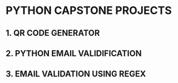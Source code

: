 # PYTHON CAPSTONE PROJECTS 

## 1. QR CODE GENERATOR
## 2. PYTHON EMAIL VALIDIFICATION
## 3. EMAIL VALIDATION USING REGEX